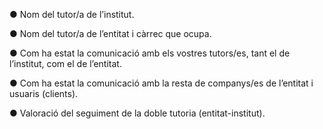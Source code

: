 
● Nom del tutor/a de l’institut.


● Nom del tutor/a de l’entitat i càrrec que ocupa.


● Com ha estat la comunicació amb els vostres tutors/es, tant el de l’institut, com el de
l’entitat.


● Com ha estat la comunicació amb la resta de companys/es de l’entitat i usuaris
(clients).


● Valoració del seguiment de la doble tutoria (entitat-institut).


